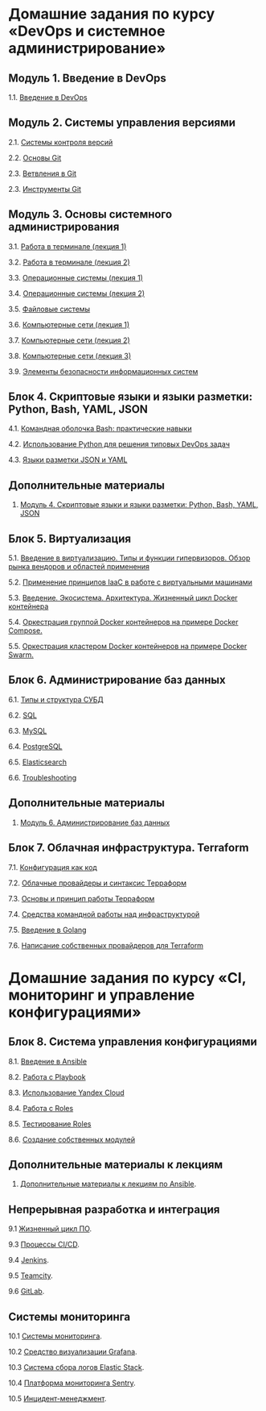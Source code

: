 # Домашние задания по курсу «DevOps и системное администрирование» 

## Модуль 1. Введение в DevOps

1.1. [Введение в DevOps](01-intro-01)

## Модуль 2. Системы управления версиями

2.1. [Системы контроля версий](02-git-01-vcs)

2.2. [Основы Git](02-git-02-base)

2.3. [Ветвления в Git](02-git-03-branching)

2.3. [Инструменты Git](02-git-04-tools)

## Модуль 3. Основы системного администрирования

3.1. [Работа в терминале (лекция 1)](03-sysadmin-01-terminal)

3.2. [Работа в терминале (лекция 2)](03-sysadmin-02-terminal)

3.3. [Операционные системы (лекция 1)](03-sysadmin-03-os)

3.4. [Операционные системы (лекция 2)](03-sysadmin-04-os)

3.5. [Файловые системы](03-sysadmin-05-fs)

3.6. [Компьютерные сети (лекция 1)](03-sysadmin-06-net)

3.7. [Компьютерные сети (лекция 2)](03-sysadmin-07-net)

3.8. [Компьютерные сети (лекция 3)](03-sysadmin-08-net)

3.9. [Элементы безопасности информационных систем](03-sysadmin-09-security)

## Блок 4. Скриптовые языки и языки разметки: Python, Bash, YAML, JSON

4.1. [Командная оболочка Bash: практические навыки](04-script-01-bash)

4.2. [Использование Python для решения типовых DevOps задач](04-script-02-py)

4.3. [Языки разметки JSON и YAML](04-script-03-yaml)

## Дополнительные материалы

1. [Модуль 4. Скриптовые языки и языки разметки: Python, Bash, YAML, JSON](04-script-03-yaml/additional-info)

## Блок 5. Виртуализация

5.1. [Введение в виртуализацию. Типы и функции гипервизоров. Обзор рынка вендоров и областей применения](05-virt-01-basics)

5.2. [Применение принципов IaaC в работе с виртуальными машинами](05-virt-02-iaac)

5.3. [Введение. Экосистема. Архитектура. Жизненный цикл Docker контейнера](05-virt-03-docker)

5.4. [Оркестрация группой Docker контейнеров на примере Docker Compose.](05-virt-04-docker-compose)

5.5. [Оркестрация кластером Docker контейнеров на примере Docker Swarm.](05-virt-05-docker-swarm)

## Блок 6. Администрирование баз данных

6.1. [Типы и структура СУБД](06-db-01-basics)

6.2. [SQL](06-db-02-sql)

6.3. [MySQL](06-db-03-mysql)

6.4. [PostgreSQL](06-db-04-postgresql)

6.5. [Elasticsearch](06-db-05-elasticsearch)

6.6. [Troubleshooting](06-db-06-troobleshooting)

## Дополнительные материалы

1. [Модуль 6. Администрирование баз данных](https://github.com/netology-code/virt-homeworks/tree/master/additional)

## Блок 7. Облачная инфраструктура. Terraform

7.1. [Конфигурация как код](07-terraform-01-intro)

7.2. [Облачные провайдеры и синтаксис Терраформ](07-terraform-02-syntax)

7.3. [Основы и принцип работы Терраформ](07-terraform-03-basic)

7.4. [Средства командной работы над инфраструктурой](07-terraform-04-teamwork)

7.5. [Введение в Golang](07-terraform-05-golang)

7.6. [Написание собственных провайдеров для Terraform](07-terraform-06-providers)

# Домашние задания по курсу «CI, мониторинг и управление конфигурациями»

## Блок 8. Система управления конфигурациями

8.1. [Введение в Ansible](08-ansible-01-base)

8.2. [Работа с Playbook](08-ansible-02-playbook)

8.3. [Использование Yandex Cloud](08-ansible-03-yandex)

8.4. [Работа с Roles](08-ansible-04-role)

8.5. [Тестирование Roles](08-ansible-05-testing)

8.6. [Создание собственных модулей](08-ansible-06-module)

## Дополнительные материалы к лекциям

1. [Дополнительные материалы к лекциям по Ansible](08-ansible-additional).

## Непрерывная разработка и интеграция

9.1 [Жизненный цикл ПО](09-ci-01-intro).

9.3 [Процессы CI/CD](09-ci-03-cicd).

9.4 [Jenkins](09-ci-04-jenkins).

9.5 [Teamcity](09-ci-05-teamcity).

9.6 [GitLab](09-ci-06-gitlab).

## Системы мониторинга

10.1 [Системы мониторинга](10-monitoring-02-systems).

10.2 [Средство визуализации Grafana](10-monitoring-03-grafana).

10.3 [Система сбора логов Elastic Stack](10-monitoring-04-elk).

10.4 [Платформа мониторинга Sentry](10-monitoring-05-sentry).

10.5 [Инцидент-менеджмент](10-monitoring-06-incident-management).
